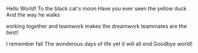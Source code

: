 Hello World!
To the black cat's moon
Have you ever seen the yellow duck
And the way he walks




eorking together
and teamwork makes the dreamwork
teammates are the best!


I remember fall
The wonderous days of life
yet it will all end
Goodbye world!
